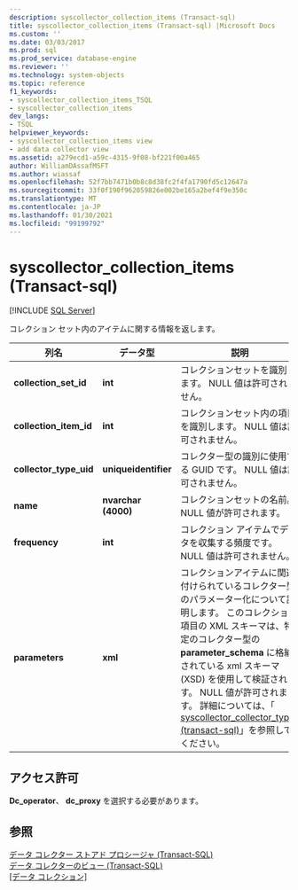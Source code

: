 ```yaml
---
description: syscollector_collection_items (Transact-sql)
title: syscollector_collection_items (Transact-sql) |Microsoft Docs
ms.custom: ''
ms.date: 03/03/2017
ms.prod: sql
ms.prod_service: database-engine
ms.reviewer: ''
ms.technology: system-objects
ms.topic: reference
f1_keywords:
- syscollector_collection_items_TSQL
- syscollector_collection_items
dev_langs:
- TSQL
helpviewer_keywords:
- syscollector_collection_items view
- add data collector view
ms.assetid: a279ecd1-a59c-4315-9f08-bf221f00a465
author: WilliamDAssafMSFT
ms.author: wiassaf
ms.openlocfilehash: 52f7bb7471b0b8c8d38fc2f4fa1790fd5c12647a
ms.sourcegitcommit: 33f0f190f962059826e002be165a2bef4f9e350c
ms.translationtype: MT
ms.contentlocale: ja-JP
ms.lasthandoff: 01/30/2021
ms.locfileid: "99199792"
---
```

# <a name="syscollector_collection_items-transact-sql"></a>syscollector_collection_items (Transact-sql)
[!INCLUDE [SQL Server](../../includes/applies-to-version/sqlserver.md)]

  コレクション セット内のアイテムに関する情報を返します。  
  
|列名|データ型|説明|  
|-----------------|---------------|-----------------|  
|**collection_set_id**|**int**|コレクションセットを識別します。 NULL 値は許可されません。|  
|**collection_item_id**|**int**|コレクションセット内の項目を識別します。 NULL 値は許可されません。|  
|**collector_type_uid**|**uniqueidentifier**|コレクター型の識別に使用する GUID です。 NULL 値は許可されません。|  
|**name**|**nvarchar (4000)**|コレクションセットの名前。 NULL 値が許可されます。|  
|**frequency**|**int**|コレクション アイテムでデータを収集する頻度です。 NULL 値は許可されません。|  
|**parameters**|**xml**|コレクションアイテムに関連付けられているコレクター型のパラメーター化について説明します。 このコレクション項目の XML スキーマは、特定のコレクター型の **parameter_schema** に格納されている xml スキーマ (XSD) を使用して検証されます。 NULL 値が許可されます。 詳細については、「 [syscollector_collector_types &#40;transact-sql&#41;](../../relational-databases/system-catalog-views/syscollector-collector-types-transact-sql.md)」を参照してください。|  
  
## <a name="permissions"></a>アクセス許可  
 **Dc_operator**、 **dc_proxy** を選択する必要があります。  
  
## <a name="see-also"></a>参照  
 [データ コレクター ストアド プロシージャ &#40;Transact-SQL&#41;](../../relational-databases/system-stored-procedures/data-collector-stored-procedures-transact-sql.md)   
 [データ コレクターのビュー &#40;Transact-SQL&#41;](../../relational-databases/system-catalog-views/data-collector-views-transact-sql.md)   
 [[データ コレクション]](../../relational-databases/data-collection/data-collection.md)  
  
  
